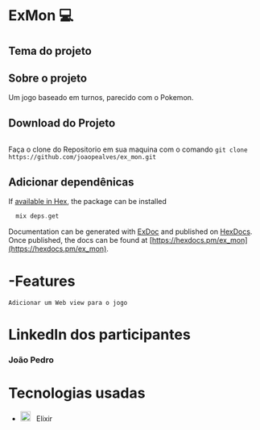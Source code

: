 # ExMon 💻

## Tema do projeto

## Sobre o projeto

<div align="justify">
Um jogo baseado em turnos, parecido com o Pokemon.
<br>

<img src="./gitDocs/gitClone.png" alt="" srcset="" style="box-shadow: 2px 2px 10px black">
</div>

<h2>Download do Projeto</h2>
    <img src="./gitDocs/googleLanding.png" alt="" srcset="" style="box-shadow: 2px 2px 10px black">
    <p>Faça o clone do Repositorio em sua maquina com o comando <code>git clone https://github.com/joaopealves/ex_mon.git</code></p>

## Adicionar dependênicas

If [available in Hex](https://hex.pm/docs/publish), the package can be installed

```elixir
  mix deps.get
```

Documentation can be generated with [ExDoc](https://github.com/elixir-lang/ex_doc)
and published on [HexDocs](https://hexdocs.pm). Once published, the docs can
be found at [https://hexdocs.pm/ex_mon](https://hexdocs.pm/ex_mon).

# -Features

    Adicionar um Web view para o jogo

# LinkedIn dos participantes

<h3>João Pedro <a target="_blank" href="https://www.spiner.com.br/wp-content/uploads/2019/02/midias-sociais-linkedin-icon.png"><img src="gitDocs/linkedin.png" height="15px"></a> <a target="_blank" href="https://github.com/joaopealves"><img src="https://github.githubassets.com/images/modules/logos_page/GitHub-Mark.png" height="15px"></a><h3>

# Tecnologias usadas

<ul>
    <li><img src="https://miro.medium.com/max/309/1*UXZKF-YphsOeq2s_e9ej-g.png" height="20px">&nbsp;&nbsp;&nbsp;Elixir</li>
 
</ul>
